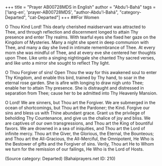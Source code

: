+++
title = "Prayer AB00728MDS in English"
author = "Abdu'l-Bahá"
tags = ['lang-en', 'prayer-AB00728MDS', "author-Abdu'l-Bahá", "category-Departed", "cat-Departed"]
+++
##For Women

O Thou Kind Lord! This dearly cherished maidservant was attracted to Thee, and through reflection and discernment longed to attain Thy presence and enter Thy realms. With tearful eyes she fixed her gaze on the Kingdom of Mysteries. Many a night she spent in deep communion with Thee, and many a day she lived in intimate remembrance of Thee. At every morn she was mindful of Thee, and at every eve she centered her thoughts upon Thee. Like unto a singing nightingale she chanted Thy sacred verses, and like unto a mirror she sought to reflect Thy light.

O Thou Forgiver of sins! Open Thou the way for this awakened soul to enter Thy Kingdom, and enable this bird, trained by Thy hand, to soar in the eternal rose garden. She is afire with longing to draw nigh unto Thee; enable her to attain Thy presence. She is distraught and distressed in separation from Thee; cause her to be admitted into Thy Heavenly Mansion.

O Lord! We are sinners, but Thou art the Forgiver. We are submerged in the ocean of shortcomings, but Thou art the Pardoner; the Kind. Forgive our sins and bless us with Thine abundant grace. Grant us the privilege of beholding Thy Countenance, and give us the chalice of joy and bliss. We are captives of our own transgressions, and Thou art the King of bountiful favors. We are drowned in a sea of iniquities, and Thou art the Lord of infinite mercy. Thou art the Giver, the Glorious, the Eternal, the Bounteous; and Thou art the All-Gracious, the All-Merciful, the Omnipotent, He Who is the Bestower of gifts and the Forgiver of sins. Verily, Thou art He to Whom we turn for the remission of our failings, He Who is the Lord of Hosts.

(Source category: Departed)
(Bahaiprayers.net ID: 210)
